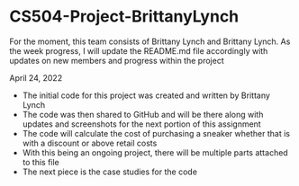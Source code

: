 # CS504-Project-BrittanyLynch

For the moment, this team consists of Brittany Lynch and Brittany Lynch. 
As the week progress, I will update the README.md file accordingly with 
updates on new members and progress within the project

April 24, 2022

- The initial code for this project was created and written by Brittany Lynch
- The code was then shared to GitHub and will be there along with updates and screenshots
    for the next portion of this assignment
- The code will calculate the cost of purchasing a sneaker whether that is with a discount or above retail costs
- With this being an ongoing project, there will be multiple parts attached to this file
- The next piece is the case studies for the code
